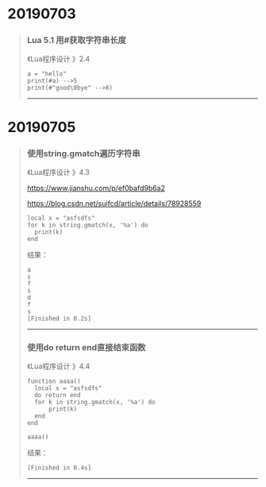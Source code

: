 # 20190703

> ### Lua 5.1 用#获取字符串长度
>
> 《Lua程序设计 》2.4
>
> ```
> a = "hello"
> print(#a) -->5
> print(#"good\0bye" -->8)
> ```
> ----
>

# 20190705

> ### 使用string.gmatch遍历字符串
>
> 《Lua程序设计 》4.3
> 
> https://www.jianshu.com/p/ef0bafd9b6a2
> 
> https://blog.csdn.net/suifcd/article/details/78928559
>
> ```
> local x = "asfsdfs"
> for k in string.gmatch(x, '%a') do
> 	print(k)
> end
> ```
> 结果：
> ```
> a
> s
> f
> s
> d
> f
> s
> [Finished in 0.2s]
> ```
> ----
>
> ### 使用do return end直接结束函数
>
> 《Lua程序设计 》4.4
>
> ```
> function aaaa()
> 	local x = "asfsdfs"
> 	do return end
> 	for k in string.gmatch(x, '%a') do
> 		print(k)
> 	end
> end
> 
> aaaa()
> ```
> 结果：
> ```
> [Finished in 0.4s]
> ```
> ----
